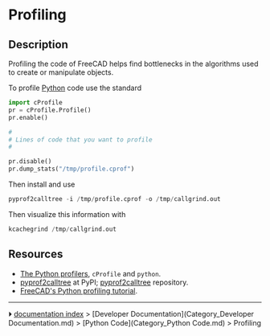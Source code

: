 # Profiling
## Description

Profiling the code of FreeCAD helps find bottlenecks in the algorithms used to create or manipulate objects.

To profile [Python](Python.md) code use the standard  
```python
import cProfile
pr = cProfile.Profile()
pr.enable()

# 
# Lines of code that you want to profile
# 

pr.disable()
pr.dump_stats("/tmp/profile.cprof")
```

Then install and use  
```python
pyprof2calltree -i /tmp/profile.cprof -o /tmp/callgrind.out
```

Then visualize this information with  
```python
kcachegrind /tmp/callgrind.out
```

## Resources

-   [The Python profilers](https://docs.python.org/3/library/profile.html), `cProfile` and `python`.
-   [pyprof2calltree](https://pypi.org/project/pyprof2calltree/) at PyPI; [pyprof2calltree](https://github.com/pwaller/pyprof2calltree/) repository.
-   [FreeCAD\'s Python profiling tutorial](https://forum.freecadweb.org/viewtopic.php?f=10&t=44785).



---
⏵ [documentation index](../README.md) > [Developer Documentation](Category_Developer Documentation.md) > [Python Code](Category_Python Code.md) > Profiling

